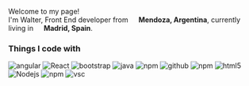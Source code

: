 <p>Welcome to my page! </br> I'm Walter, Front End developer from <img src="https://as2.ftcdn.net/v2/jpg/04/95/88/49/1000_F_495884926_6SNLeBMSa1cBlwVfuSNgS22F3NrWYDp4.jpg" width="13"/> <b>Mendoza, Argentina</b>, currently living in <img src="https://as1.ftcdn.net/v2/jpg/01/74/67/06/1000_F_174670655_0gpIoVJsQjBbCSCPp6YesrEQj6LIRxLI.jpg" width="13"/> <b>Madrid, Spain</b>. </p>

<h3>Things I code with</h3>
<p>
  <img alt="angular" src="https://img.shields.io/badge/angular-%23DD0031.svg?style=for-the-badge&logo=angular&logoColor=white" />
  <img alt="React" src="https://img.shields.io/badge/react-%2320232a.svg?style=for-the-badge&logo=react&logoColor=%2361DAFB" />
  <img alt="bootstrap" src="https://img.shields.io/badge/bootstrap-%238511FA.svg?style=for-the-badge&logo=bootstrap&logoColor=white" />
  <img alt="java" src="https://img.shields.io/badge/javascript-%23323330.svg?style=for-the-badge&logo=javascript&logoColor=%23F7DF1E"/>
  <img alt="npm" src="https://img.shields.io/badge/css3-%231572B6.svg?style=for-the-badge&logo=css3&logoColor=white"/>
  <img alt="github" src="https://img.shields.io/badge/github-%23121011.svg?style=for-the-badge&logo=github&logoColor=white" />
  <img alt="npm" src="https://img.shields.io/badge/typescript-%23007ACC.svg?style=for-the-badge&logo=typescript&logoColor=white" />
  <img alt="html5" src="https://img.shields.io/badge/html5-%23E34F26.svg?style=for-the-badge&logo=html5&logoColor=white" />
  <img alt="Nodejs" src="https://img.shields.io/badge/node.js-6DA55F?style=for-the-badge&logo=node.js&logoColor=white" />
  <img alt="npm" src="https://img.shields.io/badge/NPM-%23CB3837.svg?style=for-the-badge&logo=npm&logoColor=white"/>
  <img alt="vsc" src="https://img.shields.io/badge/Visual%20Studio%20Code-0078d7.svg?style=for-the-badge&logo=visual-studio-code&logoColor=white"/>
  



</p>
